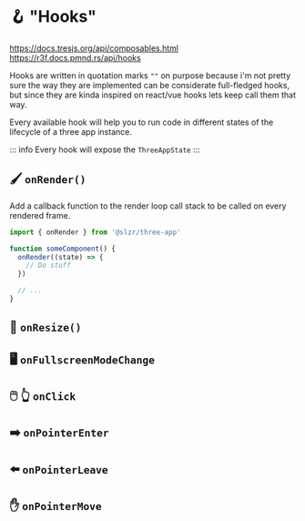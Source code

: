 # 🪝 "Hooks"

https://docs.tresjs.org/api/composables.html
https://r3f.docs.pmnd.rs/api/hooks

Hooks are written in quotation marks `""` on purpose because i'm not pretty sure the way they are implemented can be considerate full-fledged hooks, but since they are kinda inspired on react/vue hooks lets keep call them that way.

Every available hook will help you to run code in different states of the lifecycle of a three app instance.

::: info
Every hook will expose the `ThreeAppState`
:::

## 🖌️ `onRender()`

Add a callback function to the render loop call stack to be called on every rendered frame.

```ts
import { onRender } from '@slzr/three-app'

function someComponent() {
  onRender((state) => {
    // Do stuff
  })

  // ...
}
```

## 📐 `onResize()`

## 🖥️ `onFullscreenModeChange`

## 🖱️ 👆 `onClick`

## ➡️ `onPointerEnter`

## ⬅️ `onPointerLeave`

## ✋ `onPointerMove`
